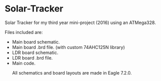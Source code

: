 # Solar-Tracker
Solar Tracker for my third year mini-project (2016) using an ATMega328.

Files included are:
<ul>
<li>Main board schematic.</li>
<li>Main board .brd file. (with custom 74AHC125N library)</li>
<li>LDR board schematic.</li>
<li>LDR board .brd file.</li>
<li>Main code.</li>

All schematics and board layouts are made in Eagle 7.2.0. 
